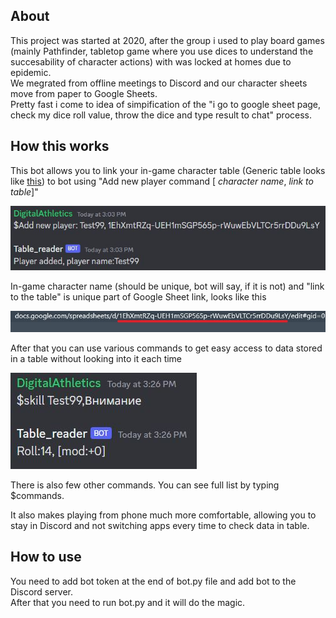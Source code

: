 ## About
This project was started at 2020, after the group i used to play board games (mainly Pathfinder, tabletop game where you use dices to understand the succesability of character actions) with was locked at homes due to epidemic.  
We megrated from offline meetings to Discord and our character sheets move from paper to Google Sheets.  
Pretty fast i come to idea of simpification of the "i go to google sheet page, check my dice roll value, throw the dice and type result to chat" process.  
## How this works
This bot allows you to link your in-game character table (Generic table looks like [this](https://docs.google.com/spreadsheets/d/1EhXmtRZq-UEH1mSGP565p-rWuwEbVLTCr5rrDDu9LsY/edit#gid=0)) to bot using "Add new player command [ *character name*, *link to table*]"

![This is an image](Adding_player.JPG)

In-game character name (should be unique, bot will say, if it is not) and
"link to the table" is unique part of Google Sheet link, looks like this

![This is an image](link.JPG)

After that you can use various commands to get easy access to data stored in a table without looking into it each time

![This is an image](DiceRoll.JPG)

There is also few other commands. You can see full list by typing $commands.

It also makes playing from phone much more comfortable, allowing you to stay in Discord and not switching apps every time to check data in table.

## How to use  
You need to add bot token at the end of bot.py file and add bot to the Discord server.  
After that you need to run bot.py and it will do the magic.
